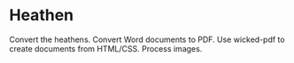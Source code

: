# Heathen

Convert the heathens. Convert Word documents to PDF. Use wicked-pdf to
create documents from HTML/CSS. Process images.
